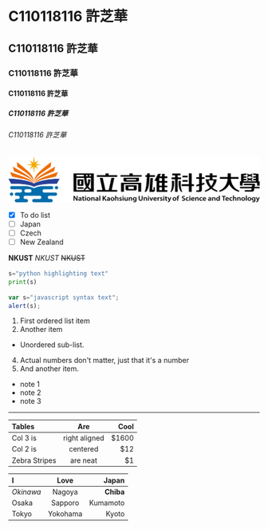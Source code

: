 # C110118116 許芝華
## C110118116 許芝華
### C110118116 許芝華
#### C110118116 許芝華
##### C110118116 許芝華
###### C110118116 許芝華

![NKUST](nkust.png "高科大")

- [x] To do list
- [ ] Japan
- [ ] Czech
- [ ] New Zealand

**NKUST**
*NKUST*
~~NKUST~~

```python
s="python highlighting text"
print(s)
```

```js
var s="javascript syntax text";
alert(s);
```
1. First ordered list item
2. Another item
* Unordered sub-list.
4. Actual numbers don't matter, just that it's a number
5. And another item.
 * note 1
 * note 2
 * note 3
---

|Tables|Are|Cool|
|:-------|:---:|-----:|
|Col 3 is|right aligned|$1600|
|Col 2 is|centered|$12|
|Zebra Stripes|are neat|$1|

|I|Love|Japan|
|:-------|:---:|-----:|
|*Okinawa*|Nagoya|**Chiba**|
|Osaka|Sapporo|Kumamoto|
|Tokyo|Yokohama|Kyoto|
